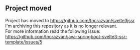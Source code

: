 ## Project moved
Project has moved to https://github.com/tncrazvan/svelte3jssr<br/>
I'm archiving this repository as it is no longer relevant.<br/>
For more information read the following issue: https://github.com/tncrazvan/java-springboot-svelte3-ssr-template/issues/5